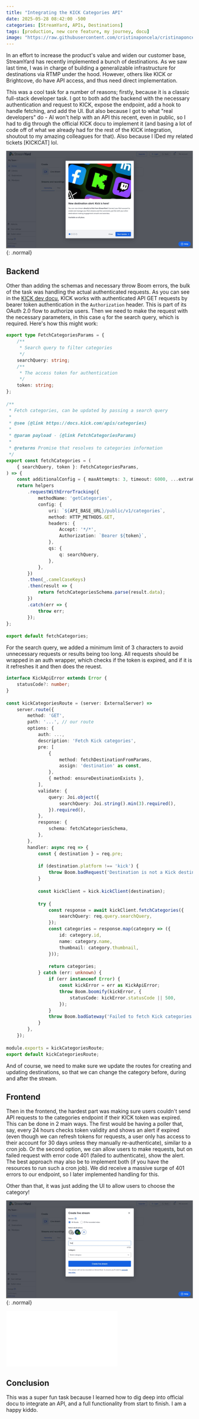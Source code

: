 ```yaml
---
title: "Integrating the KICK Categories API"
date: 2025-05-28 08:42:00 -500
categories: [StreamYard, APIs, Destinations]
tags: [production, new core feature, my journey, docu]
image: "https://raw.githubusercontent.com/cristinaponcela/cristinaponcela.github.io/refs/heads/main/assets/img/StreamYard/KICK/kick.png"
---
```


In an effort to increase the product's value and widen our customer base, StreamYard has recently implemented a bunch of destinations. As we saw last time, I was in charge of building a generalizable infrastructure for destinations via RTMP under the hood. However, others like KICK or Brightcove, do have API access, and thus need direct implementation. 

This was a cool task for a number of reasons; firstly, because it is a classic full-stack developer task. I got to both add the backend with the necessary authentication and request to KICK, expose the endpoint, add a hook to handle fetching, and add the UI. But also because I got to what "real developers" do - AI won't help with an API this recent, even in public, so I had to dig through the official KICK docu to implement it (and basing a lot of code off of what we already had for the rest of the KICK integration, shoutout to my amazing colleagues for that). Also because I IDed my related tickets [KICKCAT] lol.

![Desktop View](/assets/img/StreamYard/KICK/new-dist-kick.png){: .normal}


## Backend

Other than adding the schemas and necessary throw Boom errors, the bulk of the task was handling the actual authenticated requests. As you can see in the [KICK dev docu](https://docs.kick.com/), KICK works with authenticated API GET requests by bearer token authentication in the `Authorization` header. This is part of its OAuth 2.0 flow to authorize users. Then we need to make the request with the necessary parameters, in this case `q` for the search query, which is required. Here's how this might work:


```typescript
export type FetchCategoriesParams = {
	/**
	 * Search query to filter categories
	 */
	searchQuery: string;
	/**
	 * The access token for authentication
	 */
	token: string;
};

/**
 * Fetch categories, can be updated by passing a search query
 *
 * @see {@link https://docs.kick.com/apis/categories}
 *
 * @param payload - {@link FetchCategoriesParams}
 *
 * @returns Promise that resolves to categories information
 */
export const fetchCategories = (
	{ searchQuery, token }: FetchCategoriesParams,
) => {
	const additionalConfig = { maxAttempts: 3, timeout: 6000, ...extraConfig };
	return helpers
		.requestWithErrorTracking({
			methodName: 'getCategories',
			config: {
				uri: `${API_BASE_URL}/public/v1/categories`,
				method: HTTP_METHODS.GET,
				headers: {
					Accept: '*/*',
					Authorization: `Bearer ${token}`,
				},
				qs: {
					q: searchQuery,
				},
			},
		})
		.then(_.camelCaseKeys)
		.then(result => {
			return fetchCategoriesSchema.parse(result.data);
		})
		.catch(err => {
			throw err;
		});
};

export default fetchCategories;
```


For the search query, we added a minimum limit of 3 characters to avoid unnecessary requests or results being too long. All requests should be wrapped in an auth wrapper, which checks if the token is expired, and if it is it refreshes it and then does the reuest.

```typescript
interface KickApiError extends Error {
	statusCode?: number;
}

const kickCategoriesRoute = (server: ExternalServer) =>
	server.route({
		method: 'GET',
		path: '...', // our route
		options: {
			auth: ...,
			description: 'Fetch Kick categories',
			pre: [
				{
					method: fetchDestinationFromParams,
					assign: 'destination' as const,
				},
				{ method: ensureDestinationExists },
			],
			validate: {
				query: Joi.object({
					searchQuery: Joi.string().min(3).required(),
				}).required(),
			},
			response: {
				schema: fetchCategoriesSchema,
			},
		},
		handler: async req => {
			const { destination } = req.pre;

			if (destination.platform !== 'kick') {
				throw Boom.badRequest('Destination is not a Kick destination');
			}

			const kickClient = kick.kickClient(destination);

			try {
				const response = await kickClient.fetchCategories({
					searchQuery: req.query.searchQuery,
				});
				const categories = response.map(category => ({
					id: category.id,
					name: category.name,
					thumbnail: category.thumbnail,
				}));

				return categories;
			} catch (err: unknown) {
				if (err instanceof Error) {
					const kickError = err as KickApiError;
					throw Boom.boomify(kickError, {
						statusCode: kickError.statusCode || 500,
					});
				}
				throw Boom.badGateway('Failed to fetch Kick categories');
			}
		},
	});

module.exports = kickCategoriesRoute;
export default kickCategoriesRoute;
```

And of course, we need to make sure we update the routes for creating and updating destinations, so that we can change the category before, during and after the stream.


## Frontend

Then in the frontend, the hardest part was making sure users couldn't send API requests to the categories endpoint if their KICK token was expired. This can be done in 2 main ways. The first would be having a poller that, say, every 24 hours checks token validity and shows an alert if expired (even though we can refresh tokens for requests, a user only has access to their account for 30 days unless they manually re-authenticate), similar to a cron job. Or the second option, we can allow users to make requests, but on failed request with error code 401 (failed to authenticate), show the alert. The best approach may also be to implement both (if you have the resources to run such a cron job). We did receive a massive surge of 401 errors to our endpoint, so I later implemented handling for this.

Other than that, it was just adding the UI to allow users to choose the category!

![Desktop View](/assets/img/StreamYard/KICK/select-kick-cat.png){: .normal}

<iframe class="embed-video" loading="lazy" src="/assets/img/StreamYard/KICK/kick-cat-fetching.mp4" frameborder="0" allow="accelerometer; autoplay; clipboard-write; encrypted-media; gyroscope; picture-in-picture" allowfullscreen=""></iframe>


## Conclusion

This was a super fun task because I learned how to dig deep into official docu to integrate an API, and a full functionality from start to finish. I am a happy kiddo.